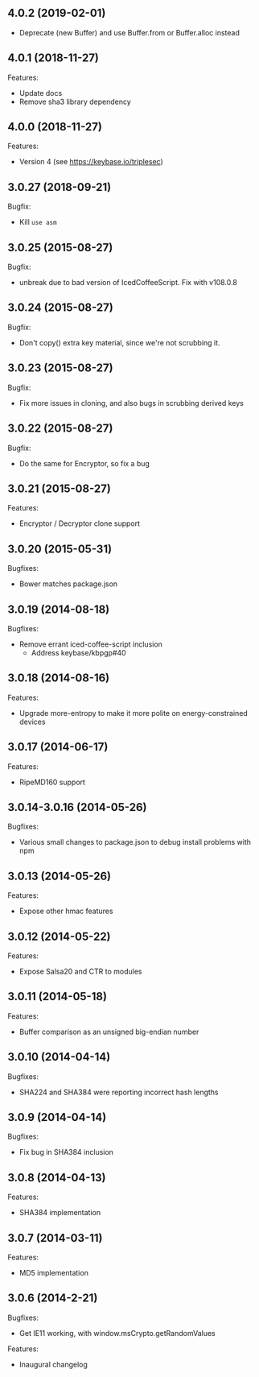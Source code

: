 ## 4.0.2 (2019-02-01)

- Deprecate (new Buffer) and use Buffer.from or Buffer.alloc instead

## 4.0.1 (2018-11-27)
Features:
  - Update docs
  - Remove sha3 library dependency

## 4.0.0 (2018-11-27)
Features:
  - Version 4 (see https://keybase.io/triplesec)

## 3.0.27 (2018-09-21)

Bugfix:
  - Kill `use asm`

## 3.0.25 (2015-08-27)

Bugfix:
  - unbreak due to bad version of IcedCoffeeScript. Fix with v108.0.8

## 3.0.24 (2015-08-27)

Bugfix:
  - Don't copy() extra key material, since we're not scrubbing it.

## 3.0.23 (2015-08-27)

Bugfix:
  - Fix more issues in cloning, and also bugs in scrubbing derived keys

## 3.0.22 (2015-08-27)

Bugfix:
  - Do the same for Encryptor, so fix a bug

## 3.0.21 (2015-08-27)

Features:

  - Encryptor / Decryptor clone support

## 3.0.20 (2015-05-31)

Bugfixes:
  - Bower matches package.json

## 3.0.19 (2014-08-18)

Bugfixes:

  - Remove errant iced-coffee-script inclusion
     - Address keybase/kbpgp#40

## 3.0.18 (2014-08-16)

Features:

  - Upgrade more-entropy to make it more polite on energy-constrained devices

## 3.0.17 (2014-06-17)

Features:

  - RipeMD160 support

## 3.0.14-3.0.16 (2014-05-26)

Bugfixes:

  - Various small changes to package.json to debug install problems with npm
 

## 3.0.13 (2014-05-26)

Features:

  - Expose other hmac features

## 3.0.12 (2014-05-22)

Features:

  - Expose Salsa20 and CTR to modules

## 3.0.11 (2014-05-18)

Features:

   - Buffer comparison as an unsigned big-endian number

## 3.0.10 (2014-04-14)

Bugfixes:

  - SHA224 and SHA384 were reporting incorrect hash lengths 

## 3.0.9 (2014-04-14)

Bugfixes:

  - Fix bug in SHA384 inclusion

## 3.0.8 (2014-04-13)

Features:

  - SHA384 implementation

## 3.0.7 (2014-03-11)

Features:

  - MD5 implementation

## 3.0.6 (2014-2-21)

Bugfixes:

  - Get IE11 working, with window.msCrypto.getRandomValues

Features:

  - Inaugural changelog
